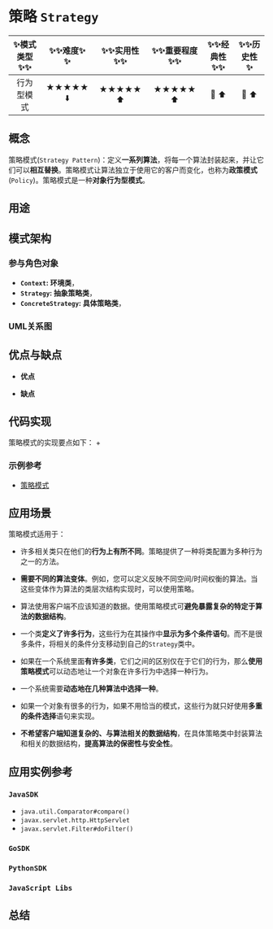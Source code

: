 # 策略 `Strategy`

| :sparkles:模式类型:sparkles::sparkles:|:sparkles::sparkles:难度:sparkles:  :sparkles: | :sparkles::sparkles:实用性:sparkles::sparkles: | :sparkles::sparkles:重要程度:sparkles::sparkles: |  :sparkles::sparkles:经典性:sparkles::sparkles: | :sparkles::sparkles:历史性:sparkles: |
| :----------------------------------------: | :-----------------------------------------------: | :-------------------------------------------------: | :----------------------------------------------------: | :--------------------------------------------------: | :--------------------------------------: |
|                    行为型模式                        |                ★★★★★ :arrow_down:                 |                  ★★★★★ :arrow_up:                   |                    ★★★★★ :arrow_up:                    |              :green_heart:  :arrow_up:               |        :green_heart:  :arrow_up:         |

## 概念
策略模式(`Strategy Pattern`)：定义**一系列算法**，将每一个算法封装起来，并让它们可以**相互替换**。策略模式让算法独立于使用它的客户而变化，也称为**政策模式**(`Policy`)。策略模式是一种**对象行为型模式**。

## 用途


## 模式架构



### 参与角色对象
+ **`Context`: 环境类**，
+ **`Strategy`: 抽象策略类**，
+ **`ConcreteStrategy`: 具体策略类**，


### UML关系图



## 优点与缺点
+ **优点**

+ **缺点**


## 代码实现
策略模式的实现要点如下：
+

### 示例参考
+ [策略模式](./java/io/github/hooj0/strategy)

## 应用场景
策略模式适用于：
+ 许多相关类只在他们的**行为上有所不同**。策略提供了一种将类配置为多种行为之一的方法。
+ **需要不同的算法变体**。例如，您可以定义反映不同空间/时间权衡的算法。当这些变体作为算法的类层次结构实现时，可以使用策略。
+ 算法使用客户端不应该知道的数据。使用策略模式可**避免暴露复杂的特定于算法的数据结构**。
+ 一个类**定义了许多行为**，这些行为在其操作中**显示为多个条件语句**。而不是很多条件，将相关的条件分支移动到自己的`Strategy`类中。

+ 如果在一个系统里面**有许多类**，它们之间的区别仅在于它们的行为，那么**使用策略模式**可以动态地让一个对象在许多行为中选择一种行为。
+ 一个系统需要**动态地在几种算法中选择一种**。
+ 如果一个对象有很多的行为，如果不用恰当的模式，这些行为就只好使用**多重的条件选择**语句来实现。
+ **不希望客户端知道复杂的、与算法相关的数据结构**，在具体策略类中封装算法和相关的数据结构，**提高算法的保密性与安全性**。

## 应用实例参考

### `JavaSDK` 
+ `java.util.Comparator#compare()`
+ `javax.servlet.http.HttpServlet`
+ `javax.servlet.Filter#doFilter()`

### `GoSDK`

### `PythonSDK`

### `JavaScript Libs`


## 总结
